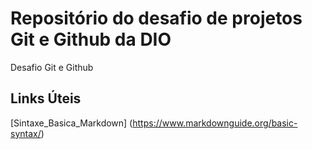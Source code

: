 # Repositório do desafio de projetos Git e Github da DIO
Desafio Git e Github 
## Links Úteis 
[Sintaxe_Basica_Markdown] (https://www.markdownguide.org/basic-syntax/)
